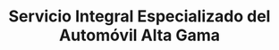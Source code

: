 ---
title: "Servicio Integral Especializado del Automóvil Alta Gama"
url: /san-fernando/servicio-integral-especializado-del-automovil-alta-gama/
shop: Autowerkstatt
---